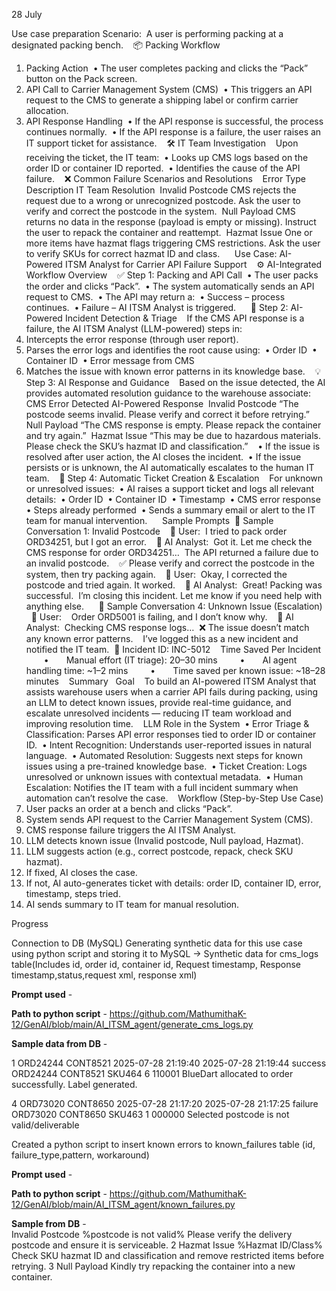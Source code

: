 28 July 

Use case preparation 
Scenario: 
A user is performing packing at a designated packing bench. 
 
📦 Packing Workflow 
1. Packing Action 
• The user completes packing and clicks the “Pack” button on the Pack screen. 
2. API Call to Carrier Management System (CMS) 
• This triggers an API request to the CMS to generate a shipping label or confirm carrier allocation. 
3. API Response Handling 
• If the API response is successful, the process continues normally. 
• If the API response is a failure, the user raises an IT support ticket for assistance. 
 
🛠️ IT Team Investigation 
 
Upon receiving the ticket, the IT team: 
• Looks up CMS logs based on the order ID or container ID reported. 
• Identifies the cause of the API failure. 
 
❌ Common Failure Scenarios and Resolutions 
 
Error Type Description IT Team Resolution 
Invalid Postcode CMS rejects the request due to a wrong or unrecognized postcode. Ask the user to verify and correct the postcode in the system. 
Null Payload CMS returns no data in the response (payload is empty or missing). Instruct the user to repack the container and reattempt. 
Hazmat Issue One or more items have hazmat flags triggering CMS restrictions. Ask the user to verify SKUs for correct hazmat ID and class. 
 
 
Use Case: AI-Powered ITSM Analyst for Carrier API Failure Support 
 
⚙️ AI-Integrated Workflow Overview 
 
✅ Step 1: Packing and API Call 
• The user packs the order and clicks “Pack”. 
• The system automatically sends an API request to CMS. 
• The API may return a: 
• Success – process continues. 
• Failure – AI ITSM Analyst is triggered. 
 
 
🤖 Step 2: AI-Powered Incident Detection & Triage 
 
If the CMS API response is a failure, the AI ITSM Analyst (LLM-powered) steps in: 
1. Intercepts the error response (through user report). 
2. Parses the error logs and identifies the root cause using: 
• Order ID 
• Container ID 
• Error message from CMS 
3. Matches the issue with known error patterns in its knowledge base. 
 
💡 Step 3: AI Response and Guidance 
 
Based on the issue detected, the AI provides automated resolution guidance to the warehouse associate: 
 
CMS Error Detected AI-Powered Response 
Invalid Postcode “The postcode seems invalid. Please verify and correct it before retrying.” 
Null Payload “The CMS response is empty. Please repack the container and try again.” 
Hazmat Issue “This may be due to hazardous materials. Please check the SKU’s hazmat ID and classification.” 
 
• If the issue is resolved after user action, the AI closes the incident. 
• If the issue persists or is unknown, the AI automatically escalates to the human IT team. 
 
📧 Step 4: Automatic Ticket Creation & Escalation 
 
For unknown or unresolved issues: 
• AI raises a support ticket and logs all relevant details: 
• Order ID 
• Container ID 
• Timestamp 
• CMS error response 
• Steps already performed 
• Sends a summary email or alert to the IT team for manual intervention. 
 
 
Sample Prompts 
🔁 Sample Conversation 1: Invalid Postcode 
 
🧑 User: 
I tried to pack order ORD34251, but I got an error. 
 
🤖 AI Analyst: 
Got it. Let me check the CMS response for order ORD34251… 
The API returned a failure due to an invalid postcode. 
 
✅ Please verify and correct the postcode in the system, then try packing again. 
 
🧑 User: 
Okay, I corrected the postcode and tried again. It worked. 
 
🤖 AI Analyst: 
Great! Packing was successful. 
I’m closing this incident. Let me know if you need help with anything else. 
 
 
🔁 Sample Conversation 4: Unknown Issue (Escalation) 
 
🧑 User: 
 
Order ORD5001 is failing, and I don’t know why. 
 
🤖 AI Analyst: 
Checking CMS response logs… 
❌ The issue doesn’t match any known error patterns. 
 
I’ve logged this as a new incident and notified the IT team. 
📝 Incident ID: INC-5012 
 
Time Saved Per Incident 
  •  Manual effort (IT triage): 20–30 mins 
  •  AI agent handling time: ~1–2 mins 
  •  Time saved per known issue: ~18–28 minutes 
 
Summary  
Goal 
 
To build an AI-powered ITSM Analyst that assists warehouse users when a carrier API fails during packing, using an LLM to detect known issues, provide real-time guidance, and escalate unresolved incidents — reducing IT team workload and improving resolution time. 
 
LLM Role in the System 
• Error Triage & Classification: Parses API error responses tied to order ID or container ID. 
• Intent Recognition: Understands user-reported issues in natural language. 
• Automated Resolution: Suggests next steps for known issues using a pre-trained knowledge base. 
• Ticket Creation: Logs unresolved or unknown issues with contextual metadata. 
• Human Escalation: Notifies the IT team with a full incident summary when automation can’t resolve the case. 
 
Workflow (Step-by-Step Use Case) 
1. User packs an order at a bench and clicks “Pack”. 
2. System sends API request to the Carrier Management System (CMS). 
3. CMS response failure triggers the AI ITSM Analyst. 
4. LLM detects known issue (Invalid postcode, Null payload, Hazmat). 
5. LLM suggests action (e.g., correct postcode, repack, check SKU hazmat). 
6. If fixed, AI closes the case. 
7. If not, AI auto-generates ticket with details: order ID, container ID, error, timestamp, steps tried. 
8. AI sends summary to IT team for manual resolution.



Progress 


Connection to DB (MySQL)
Generating synthetic data for this use case using python script and storing it to MySQL 
-> Synthetic data for cms_logs table(Includes id, order id, container id, Request timestamp, Response timestamp,status,request xml, response xml)

**Prompt used** - 

**Path to python script** - https://github.com/MathumithaK-12/GenAI/blob/main/AI_ITSM_agent/generate_cms_logs.py

**Sample data from DB** - 

1	ORD24244	CONT8521	2025-07-28 21:19:40	2025-07-28 21:19:44	success	<Request>
         <OrderID>ORD24244</OrderID>
         <ContainerID>CONT8521</ContainerID>
         <SKU>SKU464</SKU>
         <Quantity>6</Quantity>
         <Postcode>110001</Postcode>
     </Request>	<Response><Carrier>BlueDart allocated to order successfully. Label generated.</Carrier></Response>


4	ORD73020	CONT8650	2025-07-28 21:17:20	2025-07-28 21:17:25	failure	<Request>
         <OrderID>ORD73020</OrderID>
         <ContainerID>CONT8650</ContainerID>
         <SKU>SKU463</SKU>
         <Quantity>1</Quantity>
         <Postcode>000000</Postcode>
     </Request>	<Response><Error>Selected postcode is not valid/deliverable</Error></Response>


Created a python script to insert known errors to known_failures table (id, failure_type,pattern, workaround)


**Prompt used** - 

**Path to python script** - https://github.com/MathumithaK-12/GenAI/blob/main/AI_ITSM_agent/known_failures.py

**Sample from DB** - 	
Invalid Postcode	%postcode is not valid%	Please verify the delivery postcode and ensure it is serviceable.
2	Hazmat Issue	%Hazmat ID/Class%	Check SKU hazmat ID and classification and remove restricted items before retrying.
3	Null Payload		Kindly try repacking the container into a new container.
